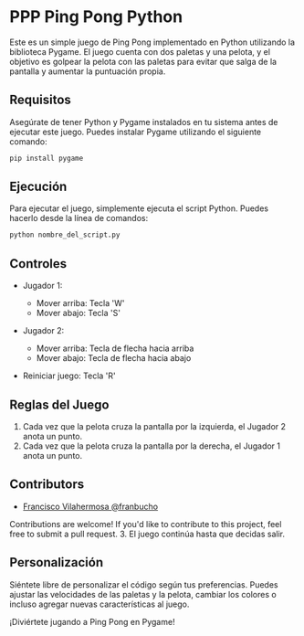 # PPP Ping Pong Python

Este es un simple juego de Ping Pong implementado en Python utilizando la biblioteca Pygame. El juego cuenta con dos paletas y una pelota, y el objetivo es golpear la pelota con las paletas para evitar que salga de la pantalla y aumentar la puntuación propia.

## Requisitos
Asegúrate de tener Python y Pygame instalados en tu sistema antes de ejecutar este juego. Puedes instalar Pygame utilizando el siguiente comando:

```bash
pip install pygame
```

## Ejecución
Para ejecutar el juego, simplemente ejecuta el script Python. Puedes hacerlo desde la línea de comandos:

```bash
python nombre_del_script.py
```

## Controles
- Jugador 1:
  - Mover arriba: Tecla 'W'
  - Mover abajo: Tecla 'S'
  
- Jugador 2:
  - Mover arriba: Tecla de flecha hacia arriba
  - Mover abajo: Tecla de flecha hacia abajo

- Reiniciar juego: Tecla 'R'

## Reglas del Juego
1. Cada vez que la pelota cruza la pantalla por la izquierda, el Jugador 2 anota un punto.
2. Cada vez que la pelota cruza la pantalla por la derecha, el Jugador 1 anota un punto.

## Contributors

- [ Francisco Vilahermosa @franbucho ](https://github.com/Franbucho)

Contributions are welcome! If you'd like to contribute to this project, feel free to submit a pull request.
3. El juego continúa hasta que decidas salir.

## Personalización
Siéntete libre de personalizar el código según tus preferencias. Puedes ajustar las velocidades de las paletas y la pelota, cambiar los colores o incluso agregar nuevas características al juego.

¡Diviértete jugando a Ping Pong en Pygame!
